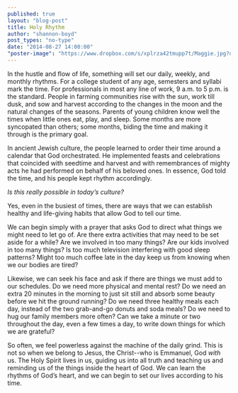 ```yaml
---
published: true
layout: "blog-post"
title: Holy Rhythm
author: "shannon-boyd"
post_types: "no-type"
date: "2014-08-27 14:00:00"
"poster-image": "https://www.dropbox.com/s/xplrza42tmupp7t/Maggie.jpg?dl=0"
---
```


In the hustle and flow of life, something will set our daily, weekly, and monthly rhythms.  For a college student of any age, semesters and syllabi mark the time.  For professionals in most any line of work, 9 a.m. to 5 p.m. is the standard.  People in farming communities rise with the sun, work till dusk, and sow and harvest according to the changes in the moon and the natural changes of the seasons.  Parents of young children know well the times when little ones eat, play, and sleep.  Some months are more syncopated than others; some months, biding the time and making it through is the primary goal.  

In ancient Jewish culture, the people learned to order their time around a calendar that God orchestrated.  He implemented feasts and celebrations that coincided with seedtime and harvest and with remembrances of mighty acts he had performed on behalf of his beloved ones.  In essence, God told the time, and his people kept rhythm accordingly.

*Is this really possible in today’s culture?*

Yes, even in the busiest of times, there are ways that we can establish healthy and life-giving habits that allow God to tell our time.  

We can begin simply with a prayer that asks God to direct what things we might need to let go of.  Are there extra activities that may need to be set aside for a while?  Are we involved in too many things?  Are our kids involved in too many things?  Is too much television interfering with good sleep patterns?  Might too much coffee late in the day keep us from knowing when we our bodies are tired?         

Likewise, we can seek his face and ask if there are things we must add to our schedules.  Do we need more physical and mental rest?  Do we need an extra 20 minutes in the morning to just sit still and absorb some beauty before we hit the ground running?  Do we need three healthy meals each day, instead of the two grab-and-go donuts and soda meals?  Do we need to hug our family members more often?  Can we take a minute or two throughout the day, even a few times a day, to write down things for which we are grateful? 

So often, we feel powerless against the machine of the daily grind.  This is not so when we belong to Jesus, the Christ--who is Emmanuel, God *with* us.  The Holy Spirit lives in us, guiding us into all truth and teaching us and reminding us of the things inside the heart of God.  We can learn the rhythms of God’s heart, and we can begin to set our lives according to his time.